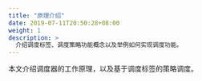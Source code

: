 ```yaml
---
title: "原理介绍"
date: 2019-07-11T20:50:28+08:00
weight: 1
description: >
  介绍调度标签、调度策略功能概念以及举例如何实现调度功能。
---
```


本文介绍调度器的工作原理，以及基于调度标签的策略调度。

